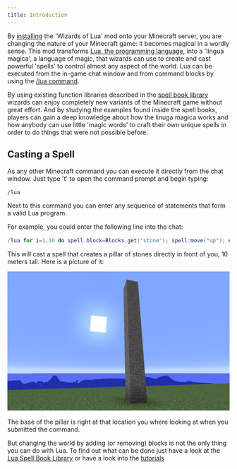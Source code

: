 ```yaml
---
title: Introduction
---
```

By [installing](/installation.html) the 'Wizards of Lua' mod
onto your Minecraft server, you are changing the nature of your Minecraft
game: it becomes magical in a wordly sense.
This mod transforms [Lua, the programming language](https://www.lua.org),
into a 'lingua magica', a language of magic, that wizards can use to create
and cast powerful 'spells' to control almost any aspect of the world.
Lua can be executed from the in-game chat window and from command blocks by
using the [/lua command](/lua-command.html).

By using existing function libraries described in the [spell book library](/spellbooklibrary)
wizards can enjoy completely new variants of the Minecraft game without great effort.
And by studying the examples found inside the spell books,
players can gain a deep knowledge about how the linuga magica works
and how anybody can use little 'magic words' to craft their own unique spells
in order to do things that were not possible before.

## Casting a Spell
As any other Minecraft command you can execute it directly from the chat
window.
Just type 't' to open the command prompt and begin typing:
```
/lua
```

Next to this command you can enter any sequence of statements that form
a valid Lua program.


For example, you could enter the following line into the chat:
```lua
/lua for i=1,10 do spell.block=Blocks.get("stone"); spell:move("up"); end
```
This will cast a spell that creates a pillar of stones directly in front of you,
10 meters tall. Here is a picture of it:

![Pillar of Stone](images/pillar-of-stone.jpg)

The base of the pillar is right at that location you where looking at when you
submitted the command.

But changing the world by adding (or removing) blocks is not the only thing
you can do with Lua.
To find out what can be done just have a look at the [Lua Spell Book Library](/spellbooklibrary)
or have a look into the [tutorials](/tutorials.html)
